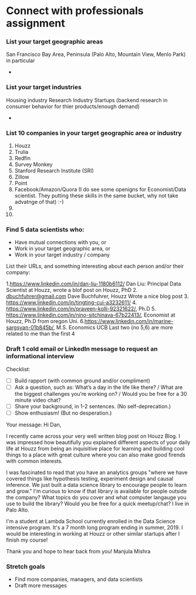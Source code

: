 # Connect with professionals assignment


### List your target geographic areas
San Francisco Bay Area, Peninsula (Palo Alto, Mountain View, Menlo Park) in particular

- 


### List your target industries
Housing industry
Research Industry 
Startups (backend research in consumer behavior for thier products/enough demand)

- 


### List 10 companies in your target geographic area or industry

1. Houzz
2. Trulia
3. Redfin
4. Survey Monkey
5. Stanford Research Institute (SRI)
6. Zillow
7. Point
8. Facebook/Amazon/Quora (I do see some openigns for Economist/Data scientist. They putting these skills in the same bucket,    why not take advatnge of that) :-)
9. 
10. 


### Find 5 data scientists who:
- Have mutual connections with you, or
- Work in your target geographic area, or
- Work in your target industry / company

List their URLs, and something interesting about each person and/or their company:

1.https://www.linkedin.com/in/dan-liu-1180b6112/ Dan Liu: Principal Data Scientist at Houzz, wrote a blof post on Houzz, PhD
2. dbuchfuhrer@gmail.com Dave Buchfuhrer, Houzz  Wrote a nice blog post
3. https://www.linkedin.com/in/tingting-cui-a3232611/
4. https://www.linkedin.com/in/praveen-kolli-92321622/, Ph.D 
5. https://www.linkedin.com/in/nino-sitchinava-67b22413/, Economist at Houzz, Ph.D from oregon Uni.
6.https://www.linkedin.com/in/marine-sargsyan-01b845b/, M.S. Economics UCB 
Last two (no 5,6) are more related to me than the first 4

### Draft 1 cold email or LinkedIn message to request an informational interview

Checklist:

- [ ] Build rapport (with common ground and/or compliment)
- [ ] Ask a question, such as: What’s a day in the life like there? / What are the biggest challenges you’re working on? / Would you be free for a 30 minute video chat?
- [ ] Share your background, in 1-2 sentences. (No self-deprecation.)
- [ ] Show enthusiasm! (But no desperation.)

Your message:
Hi Dan,

I recently came across your very well written blog post on Houzz Blog. I was impressed how beautifully you explained different aspects of your daily life at Houzz from being an inquisitive place for learning and building cool things to a place with great culture where you can also make good firends with common interests. 

I was fascinated to read that you have an analytics groups "where we have covered things like hypothesis testing, experiment design and causal inference. We just built a data science library to encourage people to learn and grow." I'm curious to know if that library is available for people outside the company? What topics do you cover and what computer langauge you use to build the library? Would you be free for a quick meetup/chat? I live in Palo Alto.  

I'm a student at Lambda School currently enrolled in the Data Science intensive program. It's a 7 month long program ending in summer, 2019. I would be interesting in working at Houzz or other similar startups after I finish my course! 

Thank you and hope to hear back from you!
Manjula Mishra





### Stretch goals

- Find more companies, managers, and data scientists
- Draft more messages
